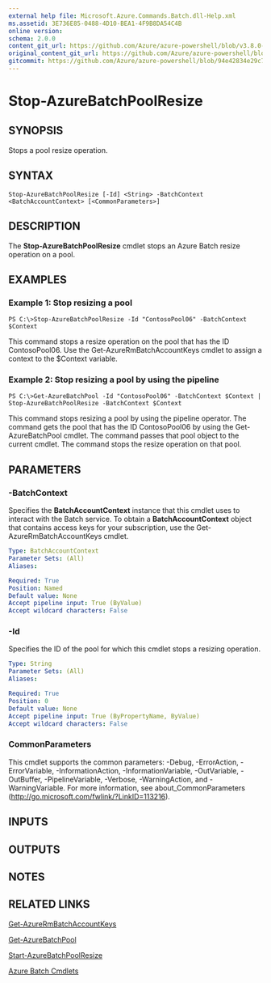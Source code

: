 ```yaml
---
external help file: Microsoft.Azure.Commands.Batch.dll-Help.xml
ms.assetid: 3E736E85-0488-4D10-BEA1-4F9B8DA54C4B
online version:
schema: 2.0.0
content_git_url: https://github.com/Azure/azure-powershell/blob/v3.8.0-April2017/src/ResourceManager/AzureBatch/Commands.Batch/help/Stop-AzureBatchPoolResize.md
original_content_git_url: https://github.com/Azure/azure-powershell/blob/v3.8.0-April2017/src/ResourceManager/AzureBatch/Commands.Batch/help/Stop-AzureBatchPoolResize.md
gitcommit: https://github.com/Azure/azure-powershell/blob/94e42834e29c78cafba9e3f1e99e14af92561036
---
```


# Stop-AzureBatchPoolResize

## SYNOPSIS
Stops a pool resize operation.

## SYNTAX

```
Stop-AzureBatchPoolResize [-Id] <String> -BatchContext <BatchAccountContext> [<CommonParameters>]
```

## DESCRIPTION
The **Stop-AzureBatchPoolResize** cmdlet stops an Azure Batch resize operation on a pool.

## EXAMPLES

### Example 1: Stop resizing a pool
```
PS C:\>Stop-AzureBatchPoolResize -Id "ContosoPool06" -BatchContext $Context
```

This command stops a resize operation on the pool that has the ID ContosoPool06.
Use the Get-AzureRmBatchAccountKeys cmdlet to assign a context to the $Context variable.

### Example 2: Stop resizing a pool by using the pipeline
```
PS C:\>Get-AzureBatchPool -Id "ContosoPool06" -BatchContext $Context | Stop-AzureBatchPoolResize -BatchContext $Context
```

This command stops resizing a pool by using the pipeline operator.
The command gets the pool that has the ID ContosoPool06 by using the Get-AzureBatchPool cmdlet.
The command passes that pool object to the current cmdlet.
The command stops the resize operation on that pool.

## PARAMETERS

### -BatchContext
Specifies the **BatchAccountContext** instance that this cmdlet uses to interact with the Batch service.
To obtain a **BatchAccountContext** object that contains access keys for your subscription, use the Get-AzureRmBatchAccountKeys cmdlet.

```yaml
Type: BatchAccountContext
Parameter Sets: (All)
Aliases: 

Required: True
Position: Named
Default value: None
Accept pipeline input: True (ByValue)
Accept wildcard characters: False
```

### -Id
Specifies the ID of the pool for which this cmdlet stops a resizing operation.

```yaml
Type: String
Parameter Sets: (All)
Aliases: 

Required: True
Position: 0
Default value: None
Accept pipeline input: True (ByPropertyName, ByValue)
Accept wildcard characters: False
```

### CommonParameters
This cmdlet supports the common parameters: -Debug, -ErrorAction, -ErrorVariable, -InformationAction, -InformationVariable, -OutVariable, -OutBuffer, -PipelineVariable, -Verbose, -WarningAction, and -WarningVariable. For more information, see about_CommonParameters (http://go.microsoft.com/fwlink/?LinkID=113216).

## INPUTS

## OUTPUTS

## NOTES

## RELATED LINKS

[Get-AzureRmBatchAccountKeys](./Get-AzureRmBatchAccountKeys.md)

[Get-AzureBatchPool](./Get-AzureBatchPool.md)

[Start-AzureBatchPoolResize](./Start-AzureBatchPoolResize.md)

[Azure Batch Cmdlets](./AzureRM.Batch.md)


